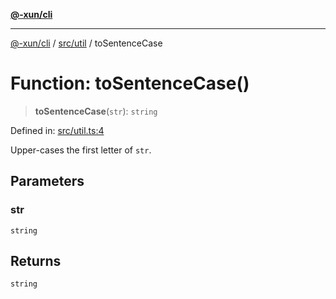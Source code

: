 [**@-xun/cli**](../../../README.md)

***

[@-xun/cli](../../../README.md) / [src/util](../README.md) / toSentenceCase

# Function: toSentenceCase()

> **toSentenceCase**(`str`): `string`

Defined in: [src/util.ts:4](https://github.com/Xunnamius/cli-utils/blob/c0def9bfc356e611437328d29969b8140f590f52/src/util.ts#L4)

Upper-cases the first letter of `str`.

## Parameters

### str

`string`

## Returns

`string`
